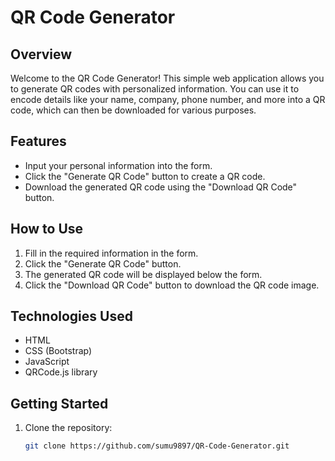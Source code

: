 # QR Code Generator

## Overview

Welcome to the QR Code Generator! This simple web application allows you to generate QR codes with personalized information. You can use it to encode details like your name, company, phone number, and more into a QR code, which can then be downloaded for various purposes.

## Features

- Input your personal information into the form.
- Click the "Generate QR Code" button to create a QR code.
- Download the generated QR code using the "Download QR Code" button.

## How to Use

1. Fill in the required information in the form.
2. Click the "Generate QR Code" button.
3. The generated QR code will be displayed below the form.
4. Click the "Download QR Code" button to download the QR code image.

## Technologies Used

- HTML
- CSS (Bootstrap)
- JavaScript
- QRCode.js library

## Getting Started

1. Clone the repository:

   ```bash
   git clone https://github.com/sumu9897/QR-Code-Generator.git
